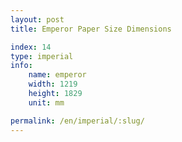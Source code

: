 ```yaml
---
layout: post
title: Emperor Paper Size Dimensions

index: 14
type: imperial
info:
    name: emperor
    width: 1219
    height: 1829
    unit: mm

permalink: /en/imperial/:slug/
---
```



